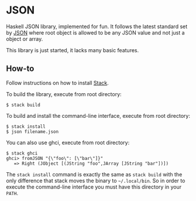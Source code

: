 JSON
====
Haskell JSON library, implemented for fun. It follows the latest standard set
by [JSON](https://json.org) where root object is allowed to be any JSON value
and not just a object or array.

This library is just started, it lacks many basic features.

How-to
------
Follow instructions on how to install
[Stack](https://www.haskell.org/downloads).

To build the library, execute from root directory:

    $ stack build

To build and install the command-line interface, execute from root directory:

    $ stack install
    $ json filename.json

You can also use ghci, execute from root directory:

    $ stack ghci
    ghci> fromJSON "{\"foo\": [\"bar\"]}"
       => Right (JObject [(JString "foo",JArray [JString "bar"])])

The `stack install` command is exactly the same as `stack build` with the only
difference that stack moves the binary to `~/.local/bin`. So in order to
execute the command-line interface you must have this directory in your `PATH`.
